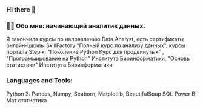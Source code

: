 ### Hi there 👋

<!--
**SabinaDDD/SabinaDDD** is a ✨ _special_ ✨ repository because its `README.md` (this file) appears on your GitHub profile.

Here are some ideas to get you started:

- 🔭 I’m currently working on ...
- 🌱 I’m currently learning ...
- 👯 I’m looking to collaborate on ...
- 🤔 I’m looking for help with ...
- 💬 Ask me about ...
- 📫 How to reach me: ...
- 😄 Pronouns: ...
- ⚡ Fun fact: ...
-->
### :woman_technologist: Обо мне: начинающий аналитик данных.
Я закончила курсы по направлению Data Analyst, есть сертификаты онлайн-школы SkillFactory "Полный курс по анализу данных", курсы портала Stepik: "Поколение Python Курс для продвинутых" , "Программирование на Python" Института Биоинформатики, "Основы статистики" Института Биоинформатики

### Languages and Tools:
  Python 3: Pandas, Numpy, Seaborn, Matplotlib, BeautifulSoup
  SQL
  Power BI
  Мат статистика 

